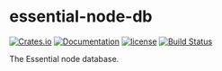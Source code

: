 # essential-node-db

[![Crates.io][crates-badge]][crates-url]
[![Documentation][docs-badge]][docs-url]
[![license][apache-badge]][apache-url]
[![Build Status][actions-badge]][actions-url]

[crates-badge]: https://img.shields.io/crates/v/essential-node-db.svg
[crates-url]: https://crates.io/crates/essential-node-db
[docs-badge]: https://docs.rs/essential-node-db/badge.svg
[docs-url]: https://docs.rs/essential-node-db
[apache-badge]: https://img.shields.io/badge/license-APACHE-blue.svg
[apache-url]: LICENSE
[actions-badge]: https://github.com/essential-contributions/essential-node/workflows/ci/badge.svg
[actions-url]: https://github.com/essential-contributions/essential-node/actions

The Essential node database.
